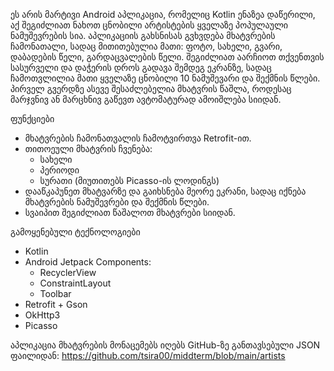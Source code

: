 ეს არის მარტივი Android აპლიკაცია, რომელიც Kotlin ენაზეა დაწერილი, აქ შეგიძლიათ ნახოთ ცნობილი არტისტების ყველაზე პოპულაული ნამუშევრების სია.
აპლიკაციის გახსნისას გვხვდება მხატვრების ჩამონათალი, სადაც მითითებულია მათი: ფოტო, სახელი, გვარი, დაბადების წელი, გარდაცვალების წელი.
შეგიძლიათ აარჩიოთ თქვენთვის სასურველი და დაჭერის დროს გადავა შემდეგ ეკრანზე, სადაც ჩამოთვლილია მათი ყველაზე ცნობილი 10 ნამუშევარი და შექმნის წლები.
პირველ გვერდზე ასევე შესაძლებელია მხატვრის წაშლა, როდესაც მარჯვნივ ან მარცხნივ გაწევთ ავტომატურად ამოიშლება სიიდან.

ფუნქციები

- მხატვრების ჩამონათვალის ჩამოტვირთვა Retrofit-ით.
- თითოეული მხატვრის ჩვენება:
  - სახელი
  - პერიოდი
  - სურათი (მიუთითებს Picasso-ის ლოდინგს)
- დააწკაპუნეთ მხატვარზე და გაიხსნება მეორე ეკრანი, სადაც იქნება მხატვრების ნამუშევრები და შექმნის წლები.
- სვაიპით შეგიძლიათ წაშალოთ მხატვრები სიიდან.

გამოყენებული ტექნოლოგიები

- Kotlin
- Android Jetpack Components:
  - RecyclerView
  - ConstraintLayout
  - Toolbar
- Retrofit + Gson
- OkHttp3
- Picasso 

აპლიკაცია მხატვრების მონაცემებს იღებს GitHub-ზე განთავსებული JSON ფაილიდან:
https://github.com/tsira00/middterm/blob/main/artists

